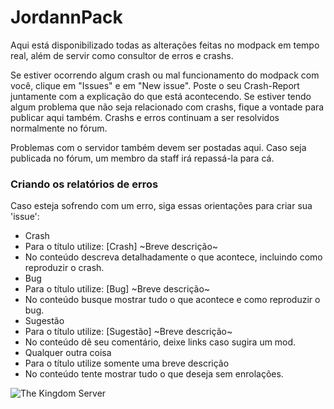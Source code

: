 # JordannPack

Aqui está disponibilizado todas as alterações feitas no modpack em tempo real, além de servir como consultor de erros e crashs.

Se estiver ocorrendo algum crash ou mal funcionamento do modpack com você, clique em "Issues" e em "New issue". Poste o seu Crash-Report juntamente com a explicação do que está acontecendo.
Se estiver tendo algum problema que não seja relacionado com crashs, fique a vontade para publicar aqui também.
Crashs e erros continuam a ser resolvidos normalmente no fórum.

Problemas com o servidor também devem ser postadas aqui. Caso seja publicada no fórum, um membro da staff irá repassá-la para cá.


### Criando os relatórios de erros

Caso esteja sofrendo com um erro, siga essas orientações para criar sua 'issue':
- Crash
 - Para o título utilize: [Crash] ~Breve descrição~
 - No conteúdo descreva detalhadamente o que acontece, incluindo como reproduzir o crash.
- Bug
 - Para o título utilize: [Bug] ~Breve descrição~
 - No conteúdo busque mostrar tudo o que acontece e como reproduzir o bug.
- Sugestão
 - Para o título utilize: [Sugestão] ~Breve descrição~
 - No conteúdo dê seu comentário, deixe links caso sugira um mod.
- Qualquer outra coisa
 - Para o título utilize somente uma breve descrição
 - No conteúdo tente mostrar tudo o que deseja sem enrolações.


![The Kingdom Server](http://thekingdomserver.com/img/LogoGithubComJordann.png)
